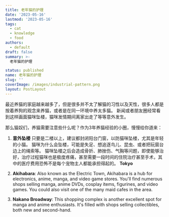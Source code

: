 ```yaml
---
title: 老年猫的护理
date: '2023-05-16'
lastmod: '2023-05-16'
tags:
  - cat
  - knowledge
  - food
authors:
  - default
draft: false
summary: >-
  老年猫的护理

status: published
name: 老年猫的护理
slug: ''
coverImage: /images/industrial-pattern.png
layout: PostLayout
---
```


最近养猫的家庭越来越多了，但是很多并不太了解猫的习性以及天性，很多人都是按着养狗的观念来养猫，或者是在同一环境中养太多猫。
新闻或者朋友圈经常看到这样画面猫咪坠楼，猫咪发情期间离家出走了等等意外发生。

那么猫奴们，养猫需要注意些什么呢？作为3年养猫经验的小圈，慢慢给你道来：
1. **意外坠楼**
只要是二楼以上，建议都封闭阳台门窗，以防猫咪坠楼，尤其是年轻的小猫。
猫咪为什么会坠楼，可能是失足、想追逐鸟儿、昆虫、或者把玩窗台边上的绳索等。
猫咪坠楼之后会造成骨折、肺挫伤、气胸等问题，即使能够治好，治疗过程猫咪也是极度疼痛，甚至需要一段时间的住院治疗甚至手术，其中的医疗费用恐怖不是每个宠物主人都能承担得起的。
**Tokyo**

1. **Akihabara**: Also known as the Electric Town, Akihabara is a hub for electronics, anime, manga, and video game stores. You'll find numerous shops selling manga, anime DVDs, cosplay items, figurines, and video games. You could also visit one of the many maid cafes in the area.

2. **Nakano Broadway**: This shopping complex is another excellent spot for manga and anime enthusiasts. It's filled with shops selling collectibles, both new and second-hand.


